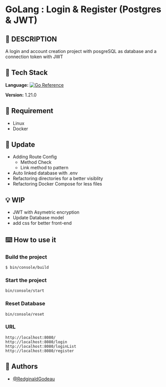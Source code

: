# GoLang : Login & Register (Postgres & JWT)

## 📑 DESCRIPTION
A login and account creation project with posgreSQL as database and a connection token with JWT

## 🔧 Tech Stack

**Language:**
[![Go Reference](https://pkg.go.dev/badge/golang.org/x/image.svg)](https://pkg.go.dev/golang.org/x/image)

**Version:**
1.21.0

## 📃 Requirement

- Linux
- Docker

## 🔨 Update

- Adding Route Config
    - Method Check
    - Link method to pattern
- Auto linked database with .env
- Refactoring directories for a better visiblity 
- Refactoring Docker Compose for less files

## 💡 WIP

- JWT with Asymetric encryption
- Update Database model
- add css for better front-end

## ⌨️ How to use it

### Build the project
```shell
$ bin/console/build
```

### Start the project
```shell
bin/console/start
```

### Reset Database
```shell
bin/console/reset
```

### URL
```
http://localhost:8080/
http://localhost:8080/login
http://localhost:8080/loginList
http://localhost:8080/register
```

## 👦 Authors

- [@RedginaldGodeau](https://github.com/RedginaldGodeau)
